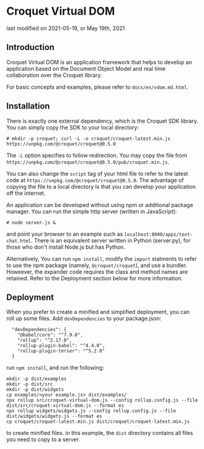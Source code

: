 # Croquet Virtual DOM

last modified on 2021-05-19, or May 19th, 2021

## Introduction
Croquet Virtual DOM is an application framework that helps to develop an application based on the Document Object Model and real time collaboration over the Croquet library.

For basic concepts and examples, please refer to `docs/en/vdom.md.html`.

## Installation

There is exactly one external dependency, which is the Croquet SDK library. You can simply copy the SDK to your local directory:

~~~~~~~~
# mkdir -p croquet; curl -L -o croquet/croquet-latest.min.js https://unpkg.com/@croquet/croquet@0.5.0
~~~~~~~~

The `-L` option specifies to follow redirection. You may copy the file from `https://unpkg.com/@croquet/croquet@0.5.0/pub/croquet.min.js`.

You can also change the `script` tag of your html file to refer to the latest code at `https://unpkg.com/@croquet/croquet@0.5.0`.  The advantage of copying the file to a local directory is that you can develop your application off the internet.

An application can be developed without using npm or additional package manager. You can run the simple http server (written in JavaScript):

~~~~~~~~
# node server.js &
~~~~~~~~

and point your browser to an example such as `localhost:8000/apps/text-chat.html`. There is an equivalent server written in Python (server.py), for those who don't install Node.js but has Python.

Alternatively, You can run `npm install`, modify the `import` statments to refer to use the npm package (namely, `@croquet/croquet`), and use a bundler. Howeever, the expander code requires the class and method names are retained. Refer to the Deployment section below for more information.

## Deployment

When you prefer to create a minified and simplified deployment, you can roll up some files. Add `devDependencies` to your package.json:

~~~~~~~~
  "devDependencies": {
    "@babel/core": "^7.9.0",
    "rollup": "^2.17.0",
    "rollup-plugin-babel": "^4.4.0",
    "rollup-plugin-terser": "^5.2.0"
  }
~~~~~~~~

run `npm install`, and run the following:

~~~~~~~~
mkdir -p dist/examples
mkdir -p dist/src
mkdir -p dist/widgets
cp examples/<your example.js> dist/examples/
npx rollup src/croquet-virtual-dom.js --config rollup.config.js --file dist/src/croquet-virtual-dom.js --format es
npx rollup widgets/widgets.js --config rollup.config.js --file dist/widgets/widgets.js --format es
cp croquet/croquet-latest.min.js dist/croquet/croquet-latest.min.js
~~~~~~~~

to create minified files. in this example, the `dist` directory contains all files you need to copy to a server.
